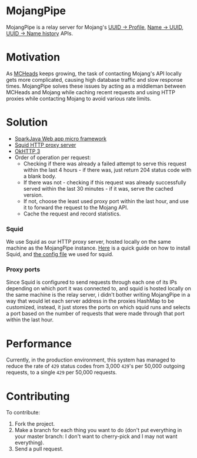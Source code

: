 MojangPipe
==========
MojangPipe is a relay server for Mojang's [UUID -> Profile](https://wiki.vg/Mojang_API#UUID_-.3E_Profile_.2B_Skin.2FCape),
[Name -> UUID](https://wiki.vg/Mojang_API#Username_-.3E_UUID_at_time), [UUID -> Name history](https://wiki.vg/Mojang_API#UUID_-.3E_Name_history) APIs.

Motivation
==========
As [MCHeads](https://mc-heads.net) keeps growing, the task of contacting Mojang's API locally gets more complicated, causing high database traffic and slow response times.
MojangPipe solves these issues by acting as a middleman between MCHeads and Mojang while caching recent requests and using HTTP proxies while contacting Mojang to avoid various rate limits.

Solution
========
  * [SparkJava Web app micro framework](http://sparkjava.com/)
  * [Squid HTTP proxy server](http://www.squid-cache.org/)
  * [OkHTTP 3](https://square.github.io/okhttp/)
  * Order of operation per request:
    * Checking if there was already a failed attempt to serve this request within the last 4 hours - if there was, just return 204 status code with a blank body.
    * If there was not - checking if this request was already successfully served within the last 30 minutes - if it was, serve the cached version.
    * If not, choose the least used proxy port within the last hour, and use it to forward the request to the Mojang API.
    * Cache the request and record statistics.

### Squid
We use Squid as our HTTP proxy server, hosted locally on the same machine as the MojangPipe instance.
[Here](https://www.tecmint.com/install-squid-in-ubuntu/) is a quick guide on how to install Squid, and [the config file](https://gist.github.com/MisterFixx/96b2b3490ef0bc7a2edd69d589717fa1) we used for squid.

### Proxy ports
Since Squid is configured to send requests through each one of its IPs depending on which port it was connected to, and squid is hosted locally on the same machine is the relay server, i didn't bother writing MojangPipe in a way that would let each server address in the proxies HashMap to be customized, instead, it just stores the ports on which squid runs and selects a port based on the number of requests that were made through that port within the last hour.

Performance
===========
Currently, in the production environment, this system has managed to reduce the rate of `429` status codes from 3,000 `429`'s per 50,000 outgoing requests, to a single `429` per 50,000 requests.

# Contributing
To contribute:
1. Fork the project.
2. Make a branch for each thing you want to do (don't put everything in your master branch: I don't want to cherry-pick and I may not want everything).
3. Send a pull request.